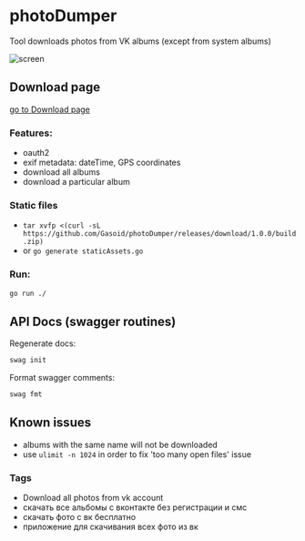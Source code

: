 # photoDumper
Tool downloads photos from VK albums (except from system albums)

![screen](screen.webp)


## Download page
[go to Download page](https://github.com/Gasoid/photoDumper/releases)


### Features:
- oauth2
- exif metadata: dateTime, GPS coordinates
- download all albums
- download a particular album

### Static files
- `tar xvfp <(curl -sL https://github.com/Gasoid/photoDumper/releases/download/1.0.0/build.zip)`
- or `go generate staticAssets.go`

### Run:
```bash
go run ./
```

## API Docs (swagger routines)
Regenerate docs:
```bash
swag init
```

Format swagger comments:
```bash
swag fmt
```

## Known issues
- albums with the same name will not be downloaded
- use `ulimit -n 1024` in order to fix 'too many open files' issue


### Tags
- Download all photos from vk account
- скачать все альбомы с вконтакте без регистрации и смс
- скачать фото с вк бесплатно
- приложение для скачивания всех фото из вк
